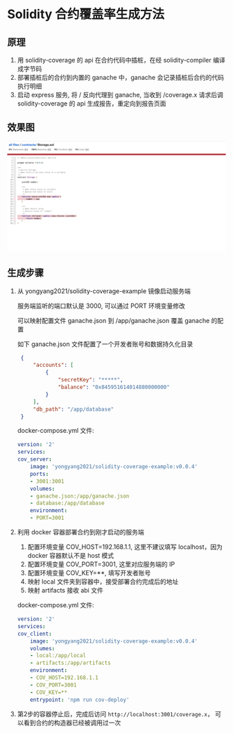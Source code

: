# Solidity 合约覆盖率生成方法

## 原理

1. 用 solidity-coverage 的 api 在合约代码中插桩，在经 solidity-compiler 编译成字节码
2. 部署插桩后的合约到内置的 ganache 中，ganache 会记录插桩后合约的代码执行明细
3. 启动 express 服务, 将 / 反向代理到 ganache, 当收到 /coverage.x 请求后调 solidity-coverage 的 api 生成报告，重定向到报告页面


## 效果图

![pic01](./pics/pic01.png "pics/pic01.png")


## 生成步骤

1. 从 yongyang2021/solidity-coverage-example 镜像启动服务端

   服务端监听的端口默认是 3000, 可以通过 PORT 环境变量修改

   可以映射配置文件 ganache.json 到 /app/ganache.json 覆盖 ganache 的配置

   如下 ganache.json 文件配置了一个开发者账号和数据持久化目录


   ```json
    {
        "accounts": [
            {
                "secretKey": "*****",
                "balance": "0x845951614014880000000"
            }
        ],
        "db_path": "/app/database"    
    }   
   ```


   docker-compose.yml 文件:

    ```yml
    version: '2'
    services:
    cov_server:
        image: 'yongyang2021/solidity-coverage-example:v0.0.4'
        ports: 
        - 3001:3001
        volumes:   
        - ganache.json:/app/ganache.json
        - database:/app/database
        environment:
        - PORT=3001
    ```    
        
2. 利用 docker 容器部署合约到刚才启动的服务端

   1. 配置环境变量 COV_HOST=192.168.1.1, 这里不建议填写 localhost，因为 docker 容器默认不是 host 模式
   2. 配置环境变量 COV_PORT=3001, 这里对应服务端的 IP
   3. 配置环境变量 COV_KEY=**, 填写开发者账号
   4. 映射 local 文件夹到容器中，接受部署合约完成后的地址
   5. 映射 artifacts 接收 abi 文件

   docker-compose.yml 文件:

    ```yml
    version: '2'
    services:
    cov_client:
        image: 'yongyang2021/solidity-coverage-example:v0.0.4'
        volumes:   
        - local:/app/local
        - artifacts:/app/artifacts
        environment:
        - COV_HOST=192.168.1.1
        - COV_PORT=3001
        - COV_KEY=**        
        entrypoint: 'npm run cov-deploy'
    ```  

3. 第2步的容器停止后，完成后访问 ```http://localhost:3001/coverage.x```， 可以看到合约的构造器已经被调用过一次